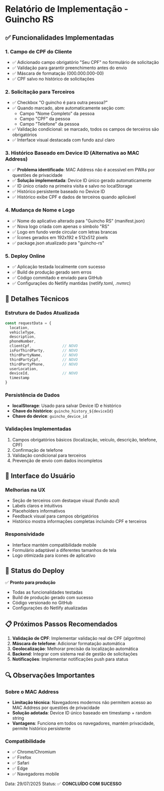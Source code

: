 # Relatório de Implementação - Guincho RS

## ✅ Funcionalidades Implementadas

### 1. Campo de CPF do Cliente
- ✅ Adicionado campo obrigatório "Seu CPF" no formulário de solicitação
- ✅ Validação para garantir preenchimento antes do envio
- ✅ Máscara de formatação (000.000.000-00)
- ✅ CPF salvo no histórico de solicitações

### 2. Solicitação para Terceiros
- ✅ Checkbox "O guincho é para outra pessoa?"
- ✅ Quando marcado, abre automaticamente seção com:
  - Campo "Nome Completo" da pessoa
  - Campo "CPF" da pessoa
  - Campo "Telefone" da pessoa
- ✅ Validação condicional: se marcado, todos os campos de terceiros são obrigatórios
- ✅ Interface visual destacada com fundo azul claro

### 3. Histórico Baseado em Device ID (Alternativa ao MAC Address)
- ✅ **Problema identificado**: MAC Address não é acessível em PWAs por questões de privacidade
- ✅ **Solução implementada**: Device ID único gerado automaticamente
- ✅ ID único criado na primeira visita e salvo no localStorage
- ✅ Histórico persistente baseado no Device ID
- ✅ Histórico exibe CPF e dados de terceiros quando aplicável

### 4. Mudança de Nome e Logo
- ✅ Nome do aplicativo alterado para "Guincho RS" (manifest.json)
- ✅ Nova logo criada com apenas o símbolo "RS"
- ✅ Logo em fundo verde circular com letras brancas
- ✅ Ícones gerados em 192x192 e 512x512 pixels
- ✅ package.json atualizado para "guincho-rs"

### 5. Deploy Online
- ✅ Aplicação testada localmente com sucesso
- ✅ Build de produção gerado sem erros
- ✅ Código commitado e enviado para GitHub
- ✅ Configurações do Netlify mantidas (netlify.toml, .nvmrc)

## 🔧 Detalhes Técnicos

### Estrutura de Dados Atualizada
```javascript
const requestData = {
  location,
  vehicleType,
  description,
  phoneNumber,
  clientCpf,              // NOVO
  isForThirdParty,        // NOVO
  thirdPartyName,         // NOVO
  thirdPartyCpf,          // NOVO
  thirdPartyPhone,        // NOVO
  userLocation,
  deviceId,               // NOVO
  timestamp
}
```

### Persistência de Dados
- **localStorage**: Usado para salvar Device ID e histórico
- **Chave do histórico**: `guincho_history_${deviceId}`
- **Chave do device**: `guincho_device_id`

### Validações Implementadas
1. Campos obrigatórios básicos (localização, veículo, descrição, telefone, CPF)
2. Confirmação de telefone
3. Validação condicional para terceiros
4. Prevenção de envio com dados incompletos

## 📱 Interface do Usuário

### Melhorias na UX
- Seção de terceiros com destaque visual (fundo azul)
- Labels claros e intuitivos
- Placeholders informativos
- Feedback visual para campos obrigatórios
- Histórico mostra informações completas incluindo CPF e terceiros

### Responsividade
- Interface mantém compatibilidade mobile
- Formulário adaptável a diferentes tamanhos de tela
- Logo otimizada para ícones de aplicativo

## 🚀 Status do Deploy

✅ **Pronto para produção**
- Todas as funcionalidades testadas
- Build de produção gerado com sucesso
- Código versionado no GitHub
- Configurações do Netlify atualizadas

## 📋 Próximos Passos Recomendados

1. **Validação de CPF**: Implementar validação real de CPF (algoritmo)
2. **Máscara de telefone**: Adicionar formatação automática
3. **Geolocalização**: Melhorar precisão da localização automática
4. **Backend**: Integrar com sistema real de gestão de solicitações
5. **Notificações**: Implementar notificações push para status

## 🔍 Observações Importantes

### Sobre o MAC Address
- **Limitação técnica**: Navegadores modernos não permitem acesso ao MAC Address por questões de privacidade
- **Solução adotada**: Device ID único baseado em timestamp + random string
- **Vantagens**: Funciona em todos os navegadores, mantém privacidade, permite histórico persistente

### Compatibilidade
- ✅ Chrome/Chromium
- ✅ Firefox
- ✅ Safari
- ✅ Edge
- ✅ Navegadores mobile

Data: 29/07/2025
Status: ✅ **CONCLUÍDO COM SUCESSO**

